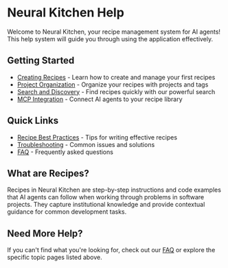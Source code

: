 # Neural Kitchen Help

Welcome to Neural Kitchen, your recipe management system for AI agents! This help system will guide you through using the application effectively.

## Getting Started

- [Creating Recipes](creating-recipes) - Learn how to create and manage your first recipes
- [Project Organization](projects) - Organize your recipes with projects and tags
- [Search and Discovery](search) - Find recipes quickly with our powerful search
- [MCP Integration](mcp-server) - Connect AI agents to your recipe library

## Quick Links

- [Recipe Best Practices](best-practices) - Tips for writing effective recipes
- [Troubleshooting](troubleshooting) - Common issues and solutions
- [FAQ](faq) - Frequently asked questions

## What are Recipes?

Recipes in Neural Kitchen are step-by-step instructions and code examples that AI agents can follow when working through problems in software projects. They capture institutional knowledge and provide contextual guidance for common development tasks.

## Need More Help?

If you can't find what you're looking for, check out our [FAQ](faq) or explore the specific topic pages listed above.
